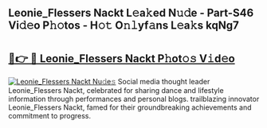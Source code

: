 ## Leonie_Flessers Nackt L𝚎a𝚔ed N𝚞𝚍e - Part-S46 Vi𝚍𝚎o P𝚑𝚘tos - H𝚘𝚝 O𝚗𝚕yf𝚊ns L𝚎a𝚔s kqNg7

# <h2><a href="http://kf6mu0.oniu.top/?m=Leonie_Flessers+Nackt">🔗👉 🔴 Leonie_Flessers Nackt P𝚑ot𝚘𝚜 V𝚒d𝚎o</a></h2>

[![Leonie_Flessers Nackt Nu𝚍e𝚜](https://i.imgur.com/0qMVB7G.gif)](http://kf6mu0.oniu.top/?m=Leonie_Flessers+Nackt)
Social media thought leader Leonie_Flessers Nackt, celebrated for sharing dance and lifestyle information through performances and personal blogs. trailblazing innovator Leonie_Flessers Nackt, famed for their groundbreaking achievements and commitment to progress.  
